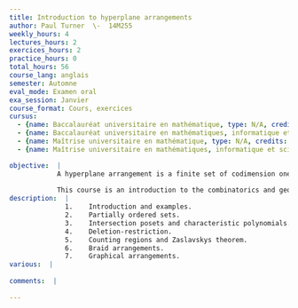 ```yaml
---
title: Introduction to hyperplane arrangements
author: Paul Turner  \-  14M255
weekly_hours: 4
lectures_hours: 2
exercices_hours: 2
practice_hours: 0
total_hours: 56
course_lang: anglais
semester: Automne
eval_mode: Examen oral
exa_session: Janvier
course_format: Cours, exercices
cursus:
  - {name: Baccalauréat universitaire en mathématique, type: N/A, credits: 6}
  - {name: Baccalauréat universitaire en mathématiques, informatique et sciences numériques, type: N/A, credits: 6}
  - {name: Maîtrise universitaire en mathématique, type: N/A, credits: 6}
  - {name: Maîtrise universitaire en mathématiques, informatique et sciences numériques, type: N/A, credits: 6}

objective:  |
            A hyperplane arrangement is a finite set of codimension one affine subspaces (hyperplanes) in a fixed vector space. In the cartesian plane this consists of a finite collection of lines. These seemingly simple objects give rise to interesting combinatorial and geometrical questions - the former based on the intersections of hyperplanes and the latter on the topology and geometry of the complement. 
            
            This course is an introduction to the combinatorics and geometry of hyperplane arrangements, with special emphasis on braid arrangements (making a connection to knot theory) and graphical arrangements (making a connection to colouring problems in graph theory). It will be taught in English.
description:  |
              1.	Introduction and examples.
              2.	Partially ordered sets.
              3.	Intersection posets and characteristic polynomials.
              4.	Deletion-restriction.
              5.	Counting regions and Zaslavskys theorem.
              6.	Braid arrangements.
              7.	Graphical arrangements.
various:  |
          
comments:  |
           
---
```

